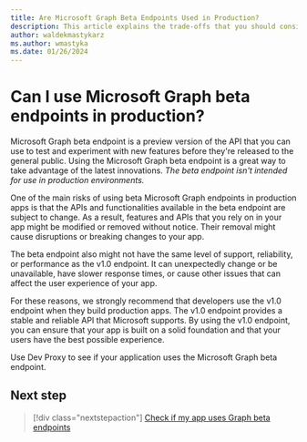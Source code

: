 ```yaml
---
title: Are Microsoft Graph Beta Endpoints Used in Production?
description: This article explains the trade-offs that you should consider when you use Microsoft Graph beta endpoints in production.
author: waldekmastykarz
ms.author: wmastyka
ms.date: 01/26/2024
---
```


# Can I use Microsoft Graph beta endpoints in production?

Microsoft Graph beta endpoint is a preview version of the API that you can use to test and experiment with new features before they're released to the general public. Using the Microsoft Graph beta endpoint is a great way to take advantage of the latest innovations. *The beta endpoint isn't intended for use in production environments.*

One of the main risks of using beta Microsoft Graph endpoints in production apps is that the APIs and functionalities available in the beta endpoint are subject to change. As a result, features and APIs that you rely on in your app might be modified or removed without notice. Their removal might cause disruptions or breaking changes to your app.

The beta endpoint also might not have the same level of support, reliability, or performance as the v1.0 endpoint. It can unexpectedly change or be unavailable, have slower response times, or cause other issues that can affect the user experience of your app.

For these reasons, we strongly recommend that developers use the v1.0 endpoint when they build production apps. The v1.0 endpoint provides a stable and reliable API that Microsoft supports. By using the v1.0 endpoint, you can ensure that your app is built on a solid foundation and that your users have the best possible experience.

Use Dev Proxy to see if your application uses the Microsoft Graph beta endpoint.

## Next step

> [!div class="nextstepaction"]
> [Check if my app uses Graph beta endpoints](../technical-reference/graphbetasupportguidanceplugin.md)
